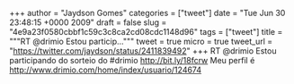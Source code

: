 
+++
author = "Jaydson Gomes"
categories = ["tweet"]
date = "Tue Jun 30 23:48:15 +0000 2009"
draft = false
slug = "4e9a23f0580cbbf1c59c3c8ca2cd08cdc1148d96"
tags = ["tweet"]
title = """RT @drimio Estou particip..."""
tweet = true
micro = true
tweet_url = "https://twitter.com/jaydson/status/2411839492"
+++
RT @drimio Estou participando do sorteio do #drimio http://bit.ly/18fcrw Meu perfil é http://www.drimio.com/home/index/usuario/124674
